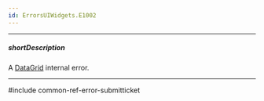```yaml
---
id: ErrorsUIWidgets.E1002
---
```

---
##### shortDescription
A [DataGrid](/Documentation/ApiReference/UI_Widgets/dxDataGrid/) internal error.

---
#include common-ref-error-submitticket